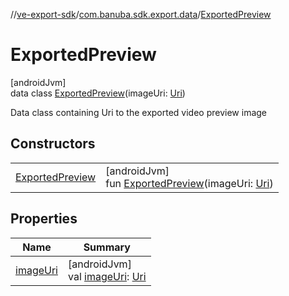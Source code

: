 //[ve-export-sdk](../../../index.md)/[com.banuba.sdk.export.data](../index.md)/[ExportedPreview](index.md)

# ExportedPreview

[androidJvm]\
data class [ExportedPreview](index.md)(imageUri: [Uri](https://developer.android.com/reference/kotlin/android/net/Uri.html))

Data class containing Uri to the exported video preview image

## Constructors

| | |
|---|---|
| [ExportedPreview](-exported-preview.md) | [androidJvm]<br>fun [ExportedPreview](-exported-preview.md)(imageUri: [Uri](https://developer.android.com/reference/kotlin/android/net/Uri.html)) |

## Properties

| Name | Summary |
|---|---|
| [imageUri](image-uri.md) | [androidJvm]<br>val [imageUri](image-uri.md): [Uri](https://developer.android.com/reference/kotlin/android/net/Uri.html) |
